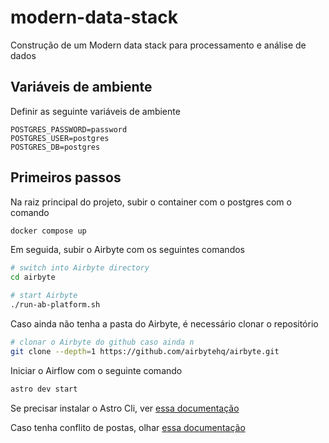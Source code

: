 # modern-data-stack
Construção de um Modern data stack para processamento  e análise de dados

## Variáveis de ambiente
Definir as seguinte variáveis de ambiente
```
POSTGRES_PASSWORD=password
POSTGRES_USER=postgres
POSTGRES_DB=postgres
```

## Primeiros passos
Na raiz principal do projeto, subir o container com o postgres com o comando

```bash
docker compose up
```
Em seguida, subir o Airbyte com os seguintes comandos

```bash
# switch into Airbyte directory
cd airbyte

# start Airbyte
./run-ab-platform.sh
```

Caso ainda não tenha a pasta do Airbyte, é necessário clonar o repositório
```bash
# clonar o Airbyte do github caso ainda n
git clone --depth=1 https://github.com/airbytehq/airbyte.git
```

Iniciar o Airflow com o seguinte comando
```bash
astro dev start
```

Se precisar instalar o Astro Cli, ver [essa documentação](https://www.astronomer.io/docs/astro/cli/install-cli)

Caso tenha conflito de postas, olhar [essa documentação](https://www.astronomer.io/docs/astro/cli/troubleshoot-locally#ports-are-not-available-for-my-local-airflow-webserver)

